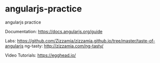 angularjs-practice
==================

angularjs practice

Documentation: https://docs.angularjs.org/guide

Labs: https://github.com/Zizzamia/zizzamia.github.io/tree/master/taste-of-angularjs
ng-tasty: http://zizzamia.com/ng-tasty/

Video Tutorials: https://egghead.io/